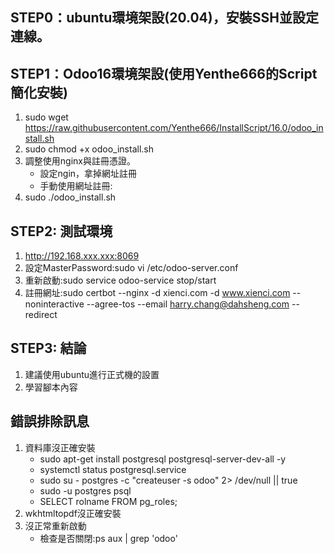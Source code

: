 ## STEP0：ubuntu環境架設(20.04)，安裝SSH並設定連線。
## STEP1：Odoo16環境架設(使用Yenthe666的Script簡化安裝)
1. sudo wget https://raw.githubusercontent.com/Yenthe666/InstallScript/16.0/odoo_install.sh
2. sudo chmod +x odoo_install.sh
3. 調整使用nginx與註冊憑證。
   + 設定ngin，拿掉網址註冊
   + 手動使用網址註冊:
4. sudo ./odoo_install.sh

## STEP2: 測試環境
1. http://192.168.xxx.xxx:8069
2. 設定MasterPassword:sudo vi /etc/odoo-server.conf
3. 重新啟動:sudo service odoo-service stop/start
5. 註冊網址:sudo certbot --nginx -d xienci.com -d www.xienci.com --noninteractive --agree-tos --email harry.chang@dahsheng.com --redirect

## STEP3: 結論
1. 建議使用ubuntu進行正式機的設置
2. 學習腳本內容

## 錯誤排除訊息
1. 資料庫沒正確安裝
   + sudo apt-get install postgresql postgresql-server-dev-all -y
   + systemctl status postgresql.service
   + sudo su - postgres -c "createuser -s  odoo" 2> /dev/null || true
   + sudo -u postgres psql
   + SELECT rolname FROM pg_roles;
2. wkhtmltopdf沒正確安裝
3. 沒正常重新啟動
   + 檢查是否關閉:ps aux  | grep 'odoo'
